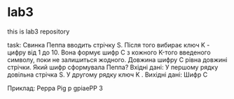 # lab3
this is lab3 repository

task: 
Свинка Пеппа вводить стрічку S. Після того вибирає ключ K - цифру від 1 до 10. Вона формує шифр С з кожного K-того введеного символу, поки не залишиться жодного. Довжина шифру С рівна довжині стрічки. Який шифр сформувала Пеппа?
Вхідні дані:
У першому рядку довільна стрічка S.
У другому рядку ключ K .
Вихідні дані: Шифр С


Приклад:
Peppa Pig           p gpiaePP
3

